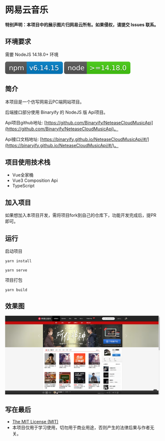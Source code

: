 # 网易云音乐

**特别声明：本项目中的展示图片归网易云所有。如果侵权，请提交 Issues 联系。**

## 环境要求

需要 NodeJS 14.18.0+ 环境

![](./src/assets/design-sketch/npm-6.14.15.svg)
![](./src/assets/design-sketch/node-14.18.0.svg)

## 简介

本项目是一个仿写网易云PC端网站项目。

后端接口部分使用 Binaryify 的 NodeJS 版 Api项目。

Api项目github地址: [https://github.com/Binaryify/NeteaseCloudMusicApi](https://github.com/Binaryify/NeteaseCloudMusicApi)。

Api接口文档地址: [https://binaryify.github.io/NeteaseCloudMusicApi/#/](https://binaryify.github.io/NeteaseCloudMusicApi/#/)。

## 项目使用技术栈

* Vue全家桶
* Vue3 Composition Api
* TypeScript

## 加入项目

如果想加入本项目开发，需将项目fork到自己的仓库下，功能开发完成后，提PR即可。

## 运行

启动项目

```
yarn install
```

```
yarn serve
```

项目打包

```
yarn build
```

## 效果图

![](./src/assets/design-sketch/home.png)

## 写在最后

* [The MIT License (MIT)](https://github.com/xlz122/NeteaseCloudMusic/blob/master/LICENSE)
* 本项目仅用于学习使用，切勿用于商业用途，否则产生的法律后果与作者无关。
